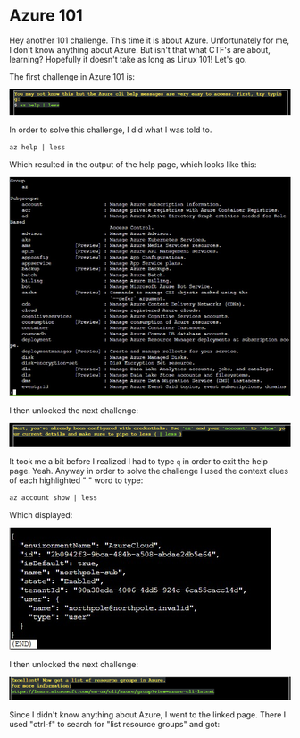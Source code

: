 # Azure 101
Hey another 101 challenge. This time it is about Azure. Unfortunately for me, I don't know anything about Azure. But isn't that what CTF's are about, learning? Hopefully it doesn't take as long as Linux 101! Let's go.

The first challenge in Azure 101 is:

![](../images/Azure-101-part-1.png)

In order to solve this challenge, I did what I was told to. 

```txt
az help | less
```

Which resulted in the output of the help page, which looks like this:

![](../images/Azure-101-output1.jpg)

I then unlocked the next challenge:

![](../images/Azure-101-part-2.png)

It took me a bit before I realized I had to type `q` in order to exit the help page. Yeah. Anyway in order to solve the challenge I used the context clues of each highlighted " " word to type:

```txt
az account show | less
```

Which displayed:

![](../images/Azure-101-output2.jpg)

I then unlocked the next challenge:

![](../images/Azure-101-part-3.png)

Since I didn't know anything about Azure, I went to the linked page. There I used "ctrl-f" to search for "list resource groups" and got:

